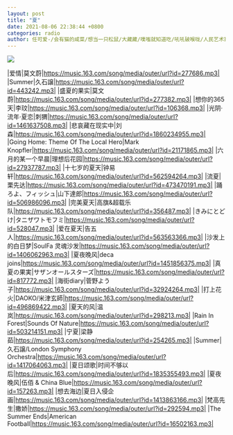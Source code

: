 ```yaml
---
layout: post
title: "夏"
date: 2021-08-06 22:38:44 +0800
categories: radio
author: 任可爱-/会有猫的咸菜/想当一只松鼠/大藏藏/噗嗤就知道吃/吼吼破喉咙/人民艺术家赵四s/satoshi的鱼/村长的二奶/黑矮星-YXY-
---
```

![]({{site.baseurl}}/images/cover_20210806.jpg)

|爱情|莫文蔚|https://music.163.com/song/media/outer/url?id=277686.mp3|
|Summer|久石譲|https://music.163.com/song/media/outer/url?id=443242.mp3|
|盛夏的果实|莫文蔚|https://music.163.com/song/media/outer/url?id=277382.mp3|
|想你的365天|李玟|https://music.163.com/song/media/outer/url?id=106368.mp3|
|光阴·流年·夏恋|刺猬|https://music.163.com/song/media/outer/url?id=1461637508.mp3|
|悲哀藏在现实中|刘森|https://music.163.com/song/media/outer/url?id=1860234955.mp3|
|Going Home: Theme Of The Local Hero|Mark Knopfler|https://music.163.com/song/media/outer/url?id=21171865.mp3|
|六月的某一个早晨|理想后花园|https://music.163.com/song/media/outer/url?id=27937787.mp3|
|十七岁的夏天|钟易轩|https://music.163.com/song/media/outer/url?id=562594264.mp3|
|流夏|栗先达|https://music.163.com/song/media/outer/url?id=473470191.mp3|
|踊ろよ、フィッシュ|山下達郎|https://music.163.com/song/media/outer/url?id=506986096.mp3|
|完美夏天|高旗&超载乐队|https://music.163.com/song/media/outer/url?id=356487.mp3|
|きみにとどけ|タニザワトモフミ|https://music.163.com/song/media/outer/url?id=528047.mp3|
|爱在夏天|告五人|https://music.163.com/song/media/outer/url?id=563563366.mp3|
|沙发上的白日梦|SoulFa 灵魂沙发|https://music.163.com/song/media/outer/url?id=1406062963.mp3|
|夏夜晚风|deca joins|https://music.163.com/song/media/outer/url?id=1451856375.mp3|
|真夏の果実|サザンオールスターズ|https://music.163.com/song/media/outer/url?id=817772.mp3|
|海街diary|菅野よう子|https://music.163.com/song/media/outer/url?id=32924264.mp3|
|打上花火|DAOKO/米津玄師|https://music.163.com/song/media/outer/url?id=496869422.mp3|
|夏天的风|温岚|https://music.163.com/song/media/outer/url?id=298213.mp3|
|Rain In Forest|Sounds Of Nature|https://music.163.com/song/media/outer/url?id=503214151.mp3|
|宁夏|梁静茹|https://music.163.com/song/media/outer/url?id=254265.mp3|
|Summer|久石譲/London Symphony Orchestra|https://music.163.com/song/media/outer/url?id=1417064063.mp3|
|夏日颂歌|时间不够以后|https://music.163.com/song/media/outer/url?id=1835355493.mp3|
|夏夜晚风|伍佰 & China Blue|https://music.163.com/song/media/outer/url?id=157263.mp3|
|想去海边|夏日入侵企画|https://music.163.com/song/media/outer/url?id=1413863166.mp3|
|梵高先生|撒娇|https://music.163.com/song/media/outer/url?id=292594.mp3|
|The Summer Ends|American Football|https://music.163.com/song/media/outer/url?id=16502163.mp3|

